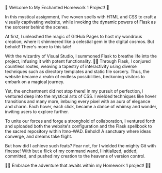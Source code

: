 🌟 Welcome to My Enchanted Homework 1 Project! 🌟

In this mystical assignment, I've woven spells with HTML and CSS to craft a visually captivating website, while invoking the dynamic powers of Flask as the sorcerer behind the scenes.

At first, I unleashed the magic of GitHub Pages to host my wondrous creation, where it shimmered like a celestial gem in the digital cosmos. But behold! There's more to this tale!

With the wizardry of Visual Studio, I summoned Flask to breathe life into the project, infusing it with potent functionality. 🧙‍♂️ Through Flask, I conjured countless routes, weaving a tapestry of interactivity using diverse techniques such as directory templates and static file sorcery. Thus, the website became a realm of endless possibilities, beckoning visitors to embark on a magical journey.

Yet, the enchantment did not stop there! In my pursuit of perfection, I ventured deep into the mystical arts of CSS. I wielded techniques like hover transitions and many more, imbuing every pixel with an aura of elegance and charm. Each hover, each click, became a dance of whimsy and wonder, inviting users to explore further.

To unite our forces and forge a stronghold of collaboration, I ventured forth and uploaded both the website's configuration and the Flask spellbook to the sacred repository within Itmo-WAD. Behold! A sanctuary where ideas converge, and dreams take flight.

But how did I achieve such feats? Fear not, for I wielded the mighty Git with finesse! With but a flick of my command wand, I initialized, added, committed, and pushed my creation to the heavens of version control.

🌟🚀 Embrace the adventure that awaits within my Homework 1 project! 🚀🌟
